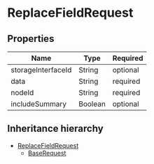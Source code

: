 

# ReplaceFieldRequest

## Properties

Name | Type | Required
-------- | -------- | --------
storageInterfaceId | String | optional
data | String | required
nodeId | String | required
includeSummary | Boolean | optional




## Inheritance hierarchy


* [ReplaceFieldRequest](ReplaceFieldRequest.md)
    * [BaseRequest](BaseRequest.md)
